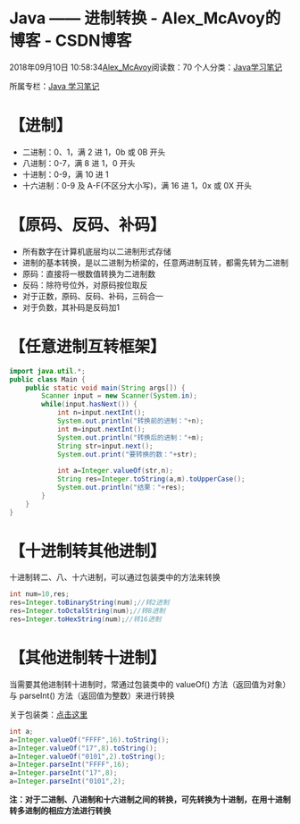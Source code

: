 # Java —— 进制转换 - Alex_McAvoy的博客 - CSDN博客





2018年09月10日 10:58:34[Alex_McAvoy](https://me.csdn.net/u011815404)阅读数：70
个人分类：[Java学习笔记](https://blog.csdn.net/u011815404/article/category/8863016)

所属专栏：[Java 学习笔记](https://blog.csdn.net/column/details/34317.html)









# 【进制】
- 二进制：0、1，满 2 进 1，0b 或 0B 开头
- 八进制：0-7，满 8 进 1，0 开头
- 十进制：0-9，满 10 进 1
- 十六进制：0-9 及 A-F(不区分大小写)，满 16 进 1，0x 或 0X 开头

# 【原码、反码、补码】
- 所有数字在计算机底层均以二进制形式存储
- 进制的基本转换，是以二进制为桥梁的，任意两进制互转，都需先转为二进制
- 原码：直接将一根数值转换为二进制数
- 反码：除符号位外，对原码按位取反
- 对于正数，原码、反码、补码，三码合一
- 对于负数，其补码是反码加1

# 【任意进制互转框架】

```java
import java.util.*;
public class Main {
	public static void main(String args[]) {
		Scanner input = new Scanner(System.in);
		while(input.hasNext()) {
			int n=input.nextInt();
			System.out.println("转换前的进制："+n);
			int m=input.nextInt();
			System.out.println("转换后的进制："+m);
			String str=input.next();
			System.out.print("要转换的数："+str);
			
			int a=Integer.valueOf(str,n);
			String res=Integer.toString(a,m).toUpperCase();
			System.out.println("结果："+res);
		}
	}
}
```

# 【十进制转其他进制】

十进制转二、八、十六进制，可以通过包装类中的方法来转换

```java
int num=10,res;
res=Integer.toBinaryString(num);//转2进制
res=Integer.toOctalString(num);//转8进制
res=Integer.toHexString(num);//转16进制
```

# 【其他进制转十进制】

当需要其他进制转十进制时，常通过包装类中的 valueOf() 方法（返回值为对象）与 parseInt() 方法（返回值为整数）来进行转换

关于包装类：[点击这里](https://blog.csdn.net/u011815404/article/details/82931291)

```java
int a;
a=Integer.valueOf("FFFF",16).toString();
a=Integer.valueOf("17",8).toString();
a=Integer.valueOf("0101",2).toString();
a=Integer.parseInt("FFFF",16);
a=Integer.parseInt("17",8);
a=Integer.parseInt("0101",2);
```

**注：对于二进制、八进制和十六进制之间的转换，可先转换为十进制，在用十进制转多进制的相应方法进行转换**



